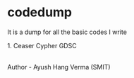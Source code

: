 # codedump
<h>It is a dump for all the basic codes I write</h>
<p>1. Ceaser Cypher GDSC</p>
<br>
Author - Ayush Hang Verma (SMIT)
